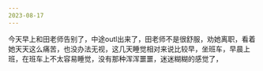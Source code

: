 ```yaml
---
2023-08-17
---
```


今天早上和田老师告别了，中途outl出来了，田老师不是很舒服，劝她离职，看着她天天这么痛苦，也没办法无视，这几天睡觉相对来说比较早，坐班车，早晨上班，在班车上不太容易睡觉，没有那种浑浑噩噩，迷迷糊糊的感觉了，